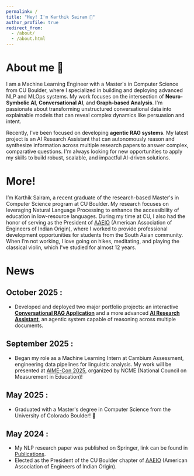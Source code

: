 ```yaml
---
permalink: /
title: "Hey! I'm Karthik Sairam 👋"
author_profile: true
redirect_from: 
  - /about/
  - /about.html
---
```



# About me 📝

I am a Machine Learning Engineer with a Master's in Computer Science from CU Boulder, where I specialized in building and deploying advanced NLP and MLOps systems. My work focuses on the intersection of **Neuro-Symbolic AI**, **Conversational AI**, and **Graph-based Analysis**. I'm passionate about transforming unstructured conversational data into explainable models that can reveal complex dynamics like persuasion and intent.

Recently, I've been focused on developing **agentic RAG systems**. My latest project is an AI Research Assistant that can autonomously reason and synthesize information across multiple research papers to answer complex, comparative questions. I'm always looking for new opportunities to apply my skills to build robust, scalable, and impactful AI-driven solutions.


# More!

I’m Karthik Sairam, a recent graduate of the research-based Master's in Computer Science program at CU Boulder. My research focuses on leveraging Natural Language Processing to enhance the accessibility of education in low-resource languages. During my time at CU, I also had the honor of serving as the President of [AAEIO](https://www.linkedin.com/company/aaeio-cu-boulder/mycompany/) (American Association of Engineers of Indian Origin), where I worked to provide professional development opportunities for students from the South Asian community. When I’m not working, I love going on hikes, meditating, and playing the classical violin, which I've studied for almost 12 years.

# News

## __October 2025__ :

- Developed and deployed two major portfolio projects: an interactive [**Conversational RAG Application**](https://github.com/karthiksairam01/ai-research-chatapp) and a more advanced [**AI Research Assistant**](https://github.com/karthiksairam01/agentic-rag-chat-app), an agentic system capable of reasoning across multiple documents.

## __September 2025__ :

- Began my role as a Machine Learning Intern at Cambium Assessment, engineering data pipelines for linguistic analysis. My work will be presented at [AIME-Con 2025](https://www.ncme.org/event/special-conferences/aime-conference), organized by NCME (National Council on Measurement in Education)!

## __May 2025__ :

- Graduated with a Master's degree in Computer Science from the University of Colorado Boulder! 🎉

## __May 2024__ :

- My NLP research paper was published on Springer, link can be found in [Publications](https://karthiksairam01.github.io/publications/).
- Elected as the President of the CU Boulder chapter of [AAEIO](https://www.linkedin.com/company/aaeio-cu-boulder/mycompany/) (American Association of Engineers of Indian Origin).